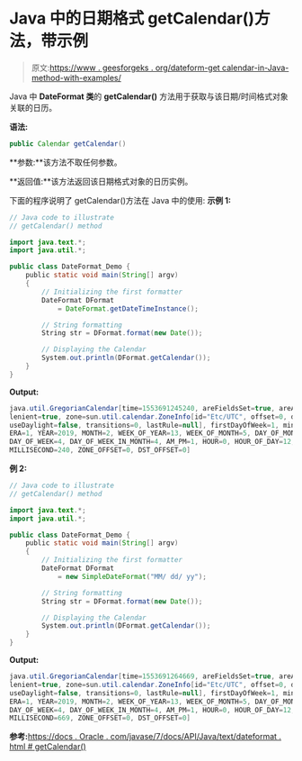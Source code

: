 # Java 中的日期格式 getCalendar()方法，带示例

> 原文:[https://www . geesforgeks . org/dateform-get calendar-in-Java-method-with-examples/](https://www.geeksforgeeks.org/dateformat-getcalendar-method-in-java-with-examples/)

Java 中 **DateFormat 类**的 **getCalendar()** 方法用于获取与该日期/时间格式对象关联的日历。

**语法:**

```java
public Calendar getCalendar()
```

**参数:**该方法不取任何参数。

**返回值:**该方法返回该日期格式对象的日历实例。

下面的程序说明了 getCalendar()方法在 Java 中的使用:
**示例 1:**

```java
// Java code to illustrate
// getCalendar() method

import java.text.*;
import java.util.*;

public class DateFormat_Demo {
    public static void main(String[] argv)
    {
        // Initializing the first formatter
        DateFormat DFormat
            = DateFormat.getDateTimeInstance();

        // String formatting
        String str = DFormat.format(new Date());

        // Displaying the Calendar
        System.out.println(DFormat.getCalendar());
    }
}
```

**Output:**

```java
java.util.GregorianCalendar[time=1553691245240, areFieldsSet=true, areAllFieldsSet=true,
lenient=true, zone=sun.util.calendar.ZoneInfo[id="Etc/UTC", offset=0, dstSavings=0,
useDaylight=false, transitions=0, lastRule=null], firstDayOfWeek=1, minimalDaysInFirstWeek=1,
ERA=1, YEAR=2019, MONTH=2, WEEK_OF_YEAR=13, WEEK_OF_MONTH=5, DAY_OF_MONTH=27, DAY_OF_YEAR=86,
DAY_OF_WEEK=4, DAY_OF_WEEK_IN_MONTH=4, AM_PM=1, HOUR=0, HOUR_OF_DAY=12, MINUTE=54, SECOND=5,
MILLISECOND=240, ZONE_OFFSET=0, DST_OFFSET=0]

```

**例 2:**

```java
// Java code to illustrate
// getCalendar() method

import java.text.*;
import java.util.*;

public class DateFormat_Demo {
    public static void main(String[] argv)
    {
        // Initializing the first formatter
        DateFormat DFormat
            = new SimpleDateFormat("MM/ dd/ yy");

        // String formatting
        String str = DFormat.format(new Date());

        // Displaying the Calendar
        System.out.println(DFormat.getCalendar());
    }
}
```

**Output:**

```java
java.util.GregorianCalendar[time=1553691264669, areFieldsSet=true, areAllFieldsSet=true,
lenient=true, zone=sun.util.calendar.ZoneInfo[id="Etc/UTC", offset=0, dstSavings=0,
useDaylight=false, transitions=0, lastRule=null], firstDayOfWeek=1, minimalDaysInFirstWeek=1,
ERA=1, YEAR=2019, MONTH=2, WEEK_OF_YEAR=13, WEEK_OF_MONTH=5, DAY_OF_MONTH=27, DAY_OF_YEAR=86,
DAY_OF_WEEK=4, DAY_OF_WEEK_IN_MONTH=4, AM_PM=1, HOUR=0, HOUR_OF_DAY=12, MINUTE=54, SECOND=24,
MILLISECOND=669, ZONE_OFFSET=0, DST_OFFSET=0]

```

**参考:**[https://docs . Oracle . com/javase/7/docs/API/Java/text/dateformat . html # getCalendar()](https://docs.oracle.com/javase/7/docs/api/java/text/DateFormat.html#getCalendar())